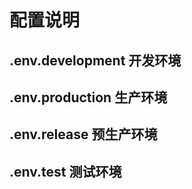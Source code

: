 # 配置说明
## .env.development 开发环境
## .env.production  生产环境
## .env.release   预生产环境
## .env.test        测试环境
